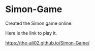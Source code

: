 # Simon-Game
Created the Simon game online.

Here is the link to play it.

https://the-ali02.github.io/Simon-Game/

